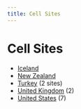 ```yaml
---
title: Cell Sites
---
```


# Cell Sites

* [Iceland](is)
* [New Zealand](nz)
* [Turkey](tr) (2 sites)
* [United Kingdom](gb) (2)
* [United States](us) (7)
